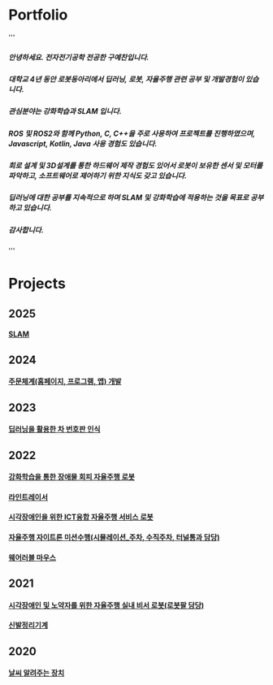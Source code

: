 
# Portfolio
'''
##### 안녕하세요. 전자전기공학 전공한 구예찬입니다. 
##### 대학교 4년 동안 로봇동아리에서 딥러닝, 로봇, 자율주행 관련 공부 및 개발경험이 있습니다.
##### 관심분야는 강화학습과 SLAM 입니다.
##### ROS 및 ROS2와 함께 Python, C, C++을 주로 사용하여 프로젝트를 진행하였으며, Javascript, Kotlin, Java 사용 경험도 있습니다.
##### 회로 설계 및 3D설계를 통한 하드웨어 제작 경험도 있어서 로봇이 보유한 센서 및 모터를 파악하고, 소프트웨어로 제어하기 위한 지식도 갖고 있습니다. 
##### 딥러닝에 대한 공부를 지속적으로 하며 SLAM 및 강화학습에 적용하는 것을 목표로 공부하고 있습니다. 
##### 감사합니다.
'''
# Projects
## 2025
#### [SLAM](https://github.com/Gulitter/SLAM)

## 2024
#### [주문체계(홈페이지, 프로그램, 앱) 개발](https://github.com/Gulitter/Order_System)

## 2023
#### [딥러닝을 활용한 차 번호판 인식](https://github.com/Gulitter/DeepLearning_Carpla)

## 2022
#### [강화학습을 통한 장애물 회피 자율주행 로봇](https://github.com/Gulitter/Robot_StarForce)
#### [라인트레이서](https://github.com/Gulitter/DC_Tracer)
#### [시각장애인을 위한 ICT융합 자율주행 서비스 로봇](https://github.com/Gulitter/Robot_Sana)
#### [자율주행 자이트론 미션수행(시뮬레이션_주차, 수직주차, 터널통과 담당)](https://github.com/Gulitter/Xicar_Contest)
#### [웨어러블 마우스](https://github.com/Gulitter/Wearable_Mouse)

## 2021
#### [시각장애인 및 노약자를 위한 자율주행 실내 비서 로봇(로봇팔 담당)](https://github.com/Gulitter/Robot_Bodam)
#### [신발정리기계](https://github.com/Gulitter/ASMR_Auto-Shoes-Machine-Robot)

## 2020
#### [날씨 알려주는 장치](https://github.com/Gulitter/Public_data_arduino)

<!--
**Gulitter/Gulitter** is a ✨ _special_ ✨ repository because its `README.md` (this file) appears on your GitHub profile.

Here are some ideas to get you started:

- 🔭 I’m currently working on ...
- 🌱 I’m currently learning ...
- 👯 I’m looking to collaborate on ...
- 🤔 I’m looking for help with ...
- 💬 Ask me about ...
- 📫 How to reach me: ...
- 😄 Pronouns: ...
- ⚡ Fun fact: ...
-->
